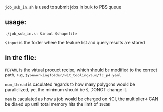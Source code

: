 `job_sub_in.sh` is used to submit jobs in bulk to PBS queue

usage: 
-----

`./job_sub_in.sh $input $shapefile`

`$input` is the folder where the feature list and query results are stored

In the file:
-----------

`PDYAML` is the virtual product recipe, which should be modified to the correct path, e.g, `$youworkingfolder/wit_tooling/aux/fc_pd.yaml`

`num_thread` is caculated regards to how many polygons would be parallelized, yet the minimum should be `9`, DONOT change it.

`mem` is caculated as how a job would be charged on NCI, the multiplier `4` CAN be dialed up until total memory hits the limit of `192GB`
